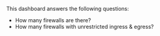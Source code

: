 This dashboard answers the following questions:

- How many firewalls are there?
- How many firewalls with unrestricted ingress & egress?
